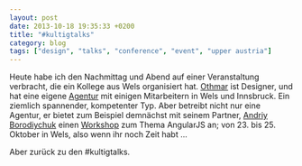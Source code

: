 ```yaml
---
layout: post
date: 2013-10-18 19:35:33 +0200
title: "#kultigtalks"
category: blog
tags: ["design", "talks", "conference", "event", "upper austria"]
---
```


Heute habe ich den Nachmittag und Abend auf einer Veranstaltung verbracht, die ein Kollege aus Wels organisiert hat. [Othmar](https://twitter.com/fetz) ist Designer, und hat eine eigene [Agentur](http://kultig.at/) mit einigen Mitarbeitern in Wels und Innsbruck. Ein ziemlich spannender, kompetenter Typ. Aber betreibt nicht nur eine Agentur, er bietet zum Beispiel demnächst mit seinem Partner, [Andriy Borodiychuk](https://twitter.com/borodiychuk) einen [Workshop](http://workshops.kultig.at/) zum Thema AngularJS an; von 23. bis 25. Oktober in Wels, also wenn ihr noch Zeit habt ...

Aber zurück zu den #kultigtalks.